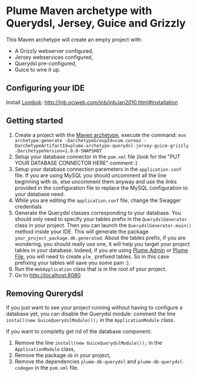 Plume Maven archetype with Querydsl, Jersey, Guice and Grizzly
==============================================================

This Maven archetype will create an empty project with:
- A Grizzly webserver configured,
- Jersey webservices configured,
- Querydsl pre-configured,
- Guice to wire it up.

Configuring your IDE
--------------------
Install [Lombok](https://projectlombok.org/): http://jnb.ociweb.com/jnb/jnbJan2010.html#installation

Getting started
---------------
1. Create a project with the
[Maven archetype](https://maven.apache.org/guides/introduction/introduction-to-archetypes.html),
execute the command:
`mvn archetype:generate -DarchetypeGroupId=com.coreoz -DarchetypeArtifactId=plume-archetype-querydsl-jersey-guice-grizzly -DarchetypeVersion=1.0.0-SNAPSHOT`
2. Setup your database connector in the `pom.xml` file (look for the "PUT YOUR DATABASE CONNECTOR HERE" comment :)
3. Setup your database connection parameters in the `application.conf` file.
If you are using MySQL you should uncomment all the line beginning with `db`,
else uncomment them anyway and use the links provided in the configuration file
to replace the MySQL configuration to your database need.
4. While you are editing the `application.conf` file, change the Swagger credentials
5. Generate the Querydsl classes corresponding to your database.
You should only need to specify your tables prefix in the `QuerydslGenerator` class in your project.
Then you can launch the `QuerydslGenerator.main()` method inside your IDE.
This will generate the package `your_project_package.db.generated`.
About the tables prefix, if you are wondering, you should really use one,
it will help you target your project tables in your database.
Indeed, if you are using
[Plume Admin](https://github.com/Coreoz/Plume-admin)
or [Plume File](https://github.com/Coreoz/Plume-file),
you will need to create `plm_` prefixed tables.
So in this case prefixing your tables will save you some pain :).
6. Run the `WebApplication` class that is in the root of your project.
7. Go to <http://localhost:8080>

Removing Qurerydsl
------------------
If you just want to see your project running without having to configure a database yet,
you can disable the Querydsl module:
comment the line `install(new GuiceQuerydslModule());` in the `ApplicationModule` class.

If you want to completly get rid of the database component:

1. Remove the line `install(new GuiceQuerydslModule());` in the `ApplicationModule` class,
2. Remove the package `db` in your project,
3. Remove the dependencies `plume-db-querydsl` and `plume-db-querydsl-codegen` in the `pom.xml` file.

